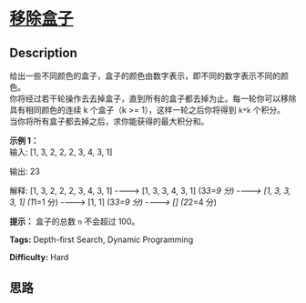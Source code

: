 # [移除盒子][title]

## Description

给出一些不同颜色的盒子，盒子的颜色由数字表示，即不同的数字表示不同的颜色。  
你将经过若干轮操作去去掉盒子，直到所有的盒子都去掉为止。每一轮你可以移除具有相同颜色的连续 k 个盒子（k >= 1），这样一轮之后你将得到 `k*k`
个积分。  
当你将所有盒子都去掉之后，求你能获得的最大积分和。

**示例 1：**  
输入:
            [1, 3, 2, 2, 2, 3, 4, 3, 1]    

输出:
            23    

解释:
            [1, 3, 2, 2, 2, 3, 4, 3, 1]     ----> [1, 3, 3, 4, 3, 1] (3*3=9 分)     ----> [1, 3, 3, 3, 1] (1*1=1 分)     ----> [1, 1] (3*3=9 分)     ----> [] (2*2=4 分)    



**提示：** 盒子的总数 `n` 不会超过 100。


**Tags:** Depth-first Search, Dynamic Programming

**Difficulty:** Hard

## 思路

[title]: https://leetcode-cn.com/problems/remove-boxes
